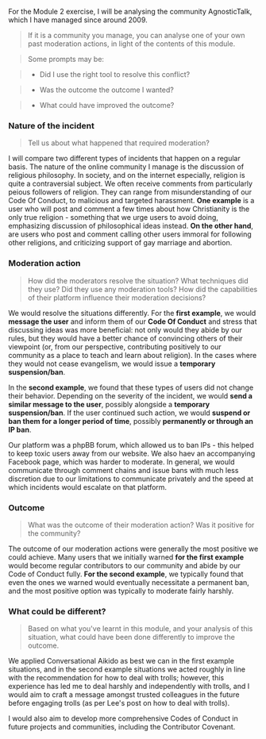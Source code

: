 For the Module 2 exercise, I will be analysing the community AgnosticTalk, which I have managed since around 2009.

> If it is a community you manage, you can analyse one of your own past moderation actions, in light of the contents of this module.

> Some prompts may be:

> - Did I use the right tool to resolve this conflict?

> - Was the outcome the outcome I wanted?

> - What could have improved the outcome?

### Nature of the incident

> Tell us about what happened that required moderation?

I will compare two different types of incidents that happen on a regular basis. The nature of the online community I manage is the discussion of religious philosophy. In society, and on the internet especially, religion is quite a contraversial subject. We often receive comments from particularly peious followers of religion. They can range from misunderstanding of our Code Of Conduct, to malicious and targeted harassment. **One example** is a user who will post and comment a few times about how Christianity is the only true religion - something that we urge users to avoid doing, emphasizing discussion of philosophical ideas instead. **On the other hand**, are users who post and comment calling other users immoral for following other religions, and criticizing support of gay marriage and abortion.

### Moderation action

> How did the moderators resolve the situation? What techniques did they use? Did they use any moderation tools? How did the capabilities of their platform influence their moderation decisions?

We would resolve the situations differently. For the **first example**, we would **message the user** and inform them of our **Code Of Conduct** and stress that discussing ideas was more beneficial: not only would they abide by our rules, but they would have a better chance of convincing others of their viewpoint (or, from our perspective, contributing positively to our community as a place to teach and learn about religion). In the cases where they would not cease evangelism, we would issue a **temporary suspension/ban**.

In the **second example**, we found that these types of users did not change their behavior. Depending on the severity of the incident, we would **send a similar message to the user**, possibly alongside a **temporary suspension/ban**. If the user continued such action, we would **suspend or ban them for a longer period of time**, possibly **permanently or through an IP ban**.

Our platform was a phpBB forum, which allowed us to ban IPs - this helped to keep toxic users away from our website. We also haev an accompanying Facebook page, which was harder to moderate. In general, we would communicate through comment chains and issue bans with much less discretion due to our limitations to communicate privately and the speed at which incidents would escalate on that platform.

### Outcome

> What was the outcome of their moderation action? Was it positive for the community?

The outcome of our moderation actions were generally the most positive we could achieve. Many users that we initially warned **for the first example** would become regular contributors to our community and abide by our Code of Conduct fully. **For the second example**, we typically found that even the ones we warned would eventually necessitate a permanent ban, and the most positive option was typically to moderate fairly harshly.

### What could be different?

> Based on what you've learnt in this module, and your analysis of this situation, what could have been done differently to improve the outcome.

We applied Conversational Aikido as best we can in the first example situations, and in the second example situations we acted roughly in line with the recommendation for how to deal with trolls; however, this experience has led me to deal harshly and independently with trolls, and I would aim to craft a message amongst trusted colleagues in the future before engaging trolls (as per Lee's post on how to deal with trolls). 

I would also aim to develop more comprehensive Codes of Conduct in future projects and communities, including the Contributor Covenant.
